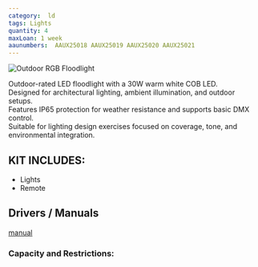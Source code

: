 ```yaml
---
category:  ld
tags: Lights
quantity: 4
maxLoan: 1 week
aaunumbers:  AAUX25018 AAUX25019 AAUX25020 AAUX25021
---
```

![Outdoor RGB Floodlight](https://www.instrukcjaobslugipdf.pl/thumbs/products/l/1611135-stairville-led-colour-flood-30w-rgb-ip65.jpg)

Outdoor-rated LED floodlight with a 30W warm white COB LED.<br>Designed for architectural lighting, ambient illumination, and outdoor setups.<br>Features IP65 protection for weather resistance and supports basic DMX control.<br>Suitable for lighting design exercises focused on coverage, tone, and environmental integration.
## KIT INCLUDES:
-  Lights 
-  Remote

## Drivers / Manuals
[manual](https://www.manualslib.com/manual/1842213/Thomann-Stairville-Led-Flood-30w.html)



### Capacity and Restrictions:
